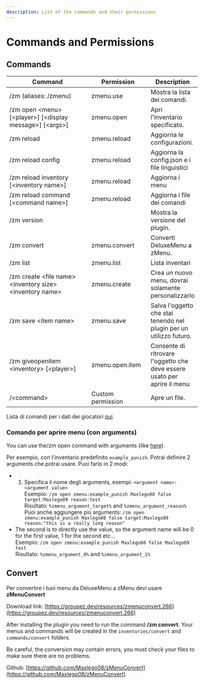 ```yaml
---
description: List of the commands and their permissions
---
```


# Commands and Permissions

## Commands

<table data-full-width="true"><thead><tr><th width="409.9844776750376">Command</th><th width="160.56947162426616">Permission</th><th>Description</th></tr></thead><tbody><tr><td>/zm (aliases: /zmenu)</td><td>zmenu.use</td><td>Mostra la lista dei comandi.</td></tr><tr><td>/zm open &#x3C;menu> [&#x3C;player>] [&#x3C;display message>] [&#x3C;args>]</td><td>zmenu.open</td><td>Apri l'inventario specificato.</td></tr><tr><td>/zm reload</td><td>zmenu.reload</td><td>Aggiorna le configurazioni.</td></tr><tr><td>/zm reload config</td><td>zmenu.reload</td><td>Aggiorna la config.json e i file linguistici</td></tr><tr><td>/zm reload inventory [&#x3C;inventory name>]</td><td>zmenu.reload</td><td>Aggiorna i menu</td></tr><tr><td>/zm reload command [&#x3C;command name>]</td><td>zmenu.reload</td><td>Aggiorna i file dei comandi</td></tr><tr><td>/zm version</td><td></td><td>Mostra la versione del plugin.</td></tr><tr><td>/zm convert</td><td>zmenu.convert</td><td>Converti DeluxeMenu a zMenu.</td></tr><tr><td>/zm list</td><td>zmenu.list</td><td>Lista inventari</td></tr><tr><td>/zm create &#x3C;file name> &#x3C;inventory size> &#x3C;inventory name></td><td>zmenu.create</td><td>Crea un nuovo menu, dovrai solamente personalizzarlo</td></tr><tr><td>/zm save &#x3C;item name></td><td>zmenu.save</td><td>Salva l'oggetto che stai tenendo nel plugin per un utilizzo futuro.</td></tr><tr><td>/zm giveopenitem &#x3C;inventory> [&#x3C;player>]</td><td>zmenu.open.item</td><td>Consente di ritrovare l'oggetto che deve essere usato per aprire il menu</td></tr><tr><td>/&#x3C;command></td><td>Custom permission</td><td>Apre un file.</td></tr></tbody></table>

Lista di comandi per i dati dei giocatori [qui](player-data.md).

### Comando per aprire menu (con arguments)

You can use the/zm open command with arguments (like [here](commands.md#informations)).

Per esempio, con l'inventario predefinito `example_punish`. Potrai definire 2 arguments che potrai usare. Puoi farlo in 2 modi:

* 1. Specifica il nome degli arguments, esempi: `<argument name>:<argument value>`\
  Esempio: `/zm open zmenu:example_punish Maxlego08 false target:Maxlego09 reason:test`\
  Risultato: `%zmenu_argument_target%` and `%zmenu_argument_reason%`\
  Puoi anche aggiungere più arguments: `/zm open zmenu:example_punish Maxlego08 false target:Maxlego09 reason:"this is a really long reason"`
* The second is to directly use the value, so the argument name will be 0 for the first value, 1 for the second etc...\
  Esempio: `/zm open zmenu:example_punish Maxlego08 false Maxlego09 test`\
  Risultato: `%zmenu_argument_0%` and `%zmenu_argument_1%`

## Convert

Per convertire i tuoi menu da DeluxeMenu a zMenu devi usare **zMenuConvert**

Download link: [https://groupez.dev/resources/zmenuconvert.266](https://groupez.dev/resources/zmenuconvert.266)

After installing the plugin you need to run the command **/zm convert**. Your menus and commands will be created in the `inventories/convert` and `commands/convert` folders.

Be careful, the conversion may contain errors, you must check your files to make sure there are no problems.&#x20;

Github: [https://github.com/Maxlego08/zMenuConvert](https://github.com/Maxlego08/zMenuConvert)
